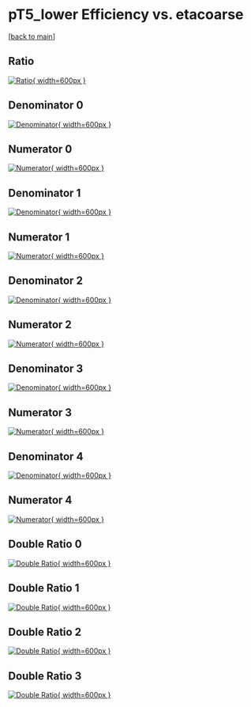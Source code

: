 # pT5_lower Efficiency vs. etacoarse

[[back to main](./)]



## Ratio

[![Ratio](../mtv/var/pT5_lower_vtr_13_-1_eff_etacoarse.png){ width=600px }](../mtv/var/pT5_lower_vtr_13_-1_eff_etacoarse.pdf)

## Denominator 0

[![Denominator](../mtv/den/pT5_lower_vtr_13_-1_eff_etacoarse_den0.png){ width=600px }](../mtv/den/pT5_lower_vtr_13_-1_eff_etacoarse_den0.pdf)

## Numerator 0

[![Numerator](../mtv/num/pT5_lower_vtr_13_-1_eff_etacoarse_num0.png){ width=600px }](../mtv/num/pT5_lower_vtr_13_-1_eff_etacoarse_num0.pdf)

## Denominator 1

[![Denominator](../mtv/den/pT5_lower_vtr_13_-1_eff_etacoarse_den1.png){ width=600px }](../mtv/den/pT5_lower_vtr_13_-1_eff_etacoarse_den1.pdf)

## Numerator 1

[![Numerator](../mtv/num/pT5_lower_vtr_13_-1_eff_etacoarse_num1.png){ width=600px }](../mtv/num/pT5_lower_vtr_13_-1_eff_etacoarse_num1.pdf)

## Denominator 2

[![Denominator](../mtv/den/pT5_lower_vtr_13_-1_eff_etacoarse_den2.png){ width=600px }](../mtv/den/pT5_lower_vtr_13_-1_eff_etacoarse_den2.pdf)

## Numerator 2

[![Numerator](../mtv/num/pT5_lower_vtr_13_-1_eff_etacoarse_num2.png){ width=600px }](../mtv/num/pT5_lower_vtr_13_-1_eff_etacoarse_num2.pdf)

## Denominator 3

[![Denominator](../mtv/den/pT5_lower_vtr_13_-1_eff_etacoarse_den3.png){ width=600px }](../mtv/den/pT5_lower_vtr_13_-1_eff_etacoarse_den3.pdf)

## Numerator 3

[![Numerator](../mtv/num/pT5_lower_vtr_13_-1_eff_etacoarse_num3.png){ width=600px }](../mtv/num/pT5_lower_vtr_13_-1_eff_etacoarse_num3.pdf)

## Denominator 4

[![Denominator](../mtv/den/pT5_lower_vtr_13_-1_eff_etacoarse_den4.png){ width=600px }](../mtv/den/pT5_lower_vtr_13_-1_eff_etacoarse_den4.pdf)

## Numerator 4

[![Numerator](../mtv/num/pT5_lower_vtr_13_-1_eff_etacoarse_num4.png){ width=600px }](../mtv/num/pT5_lower_vtr_13_-1_eff_etacoarse_num4.pdf)

## Double Ratio 0

[![Double Ratio](../mtv/ratio/pT5_lower_vtr_13_-1_eff_etacoarse_ratio0.png){ width=600px }](../mtv/ratio/pT5_lower_vtr_13_-1_eff_etacoarse_ratio0.pdf)

## Double Ratio 1

[![Double Ratio](../mtv/ratio/pT5_lower_vtr_13_-1_eff_etacoarse_ratio1.png){ width=600px }](../mtv/ratio/pT5_lower_vtr_13_-1_eff_etacoarse_ratio1.pdf)

## Double Ratio 2

[![Double Ratio](../mtv/ratio/pT5_lower_vtr_13_-1_eff_etacoarse_ratio2.png){ width=600px }](../mtv/ratio/pT5_lower_vtr_13_-1_eff_etacoarse_ratio2.pdf)

## Double Ratio 3

[![Double Ratio](../mtv/ratio/pT5_lower_vtr_13_-1_eff_etacoarse_ratio3.png){ width=600px }](../mtv/ratio/pT5_lower_vtr_13_-1_eff_etacoarse_ratio3.pdf)

